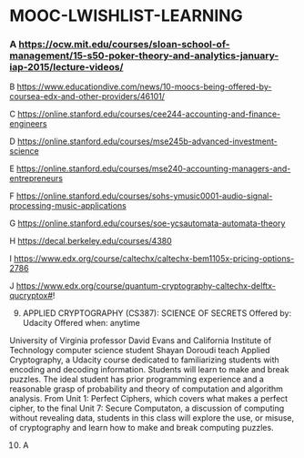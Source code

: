 # MOOC-LWISHLIST-LEARNING

### A https://ocw.mit.edu/courses/sloan-school-of-management/15-s50-poker-theory-and-analytics-january-iap-2015/lecture-videos/

B https://www.educationdive.com/news/10-moocs-being-offered-by-coursea-edx-and-other-providers/46101/

C https://online.stanford.edu/courses/cee244-accounting-and-finance-engineers

D https://online.stanford.edu/courses/mse245b-advanced-investment-science

E https://online.stanford.edu/courses/mse240-accounting-managers-and-entrepreneurs


F https://online.stanford.edu/courses/sohs-ymusic0001-audio-signal-processing-music-applications

G https://online.stanford.edu/courses/soe-ycsautomata-automata-theory

H https://decal.berkeley.edu/courses/4380

I https://www.edx.org/course/caltechx/caltechx-bem1105x-pricing-options-2786

J https://www.edx.org/course/quantum-cryptography-caltechx-delftx-qucryptox#!

9. APPLIED CRYPTOGRAPHY (CS387): SCIENCE OF SECRETS
Offered by: Udacity
Offered when: anytime

University of Virginia professor David Evans and California Institute of Technology computer science student Shayan Doroudi teach Applied Cryptography, a Udacity course dedicated to familiarizing students with encoding and decoding information. Students will learn to make and break puzzles. The ideal student has prior programming experience and a reasonable grasp of probability and theory of computation and algorithm analysis. From Unit 1: Perfect Ciphers, which covers what makes a perfect cipher, to the final Unit 7: Secure Computaton, a discussion of computing without revealing data, students in this class will explore the use, or misuse, of cryptography and learn how to make and break computing puzzles.
 

10. A
